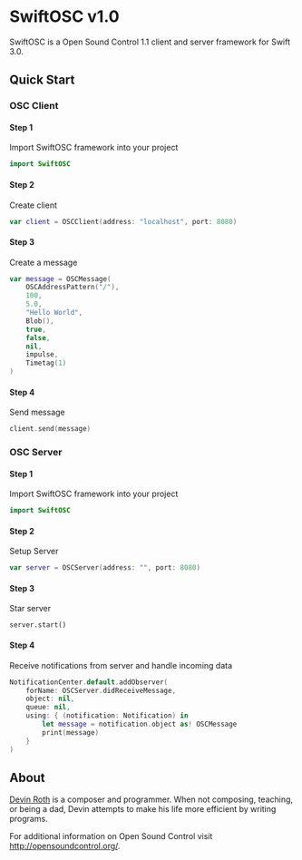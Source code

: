 # SwiftOSC v1.0
SwiftOSC is a Open Sound Control 1.1 client and server framework for Swift 3.0. 

## Quick Start

### OSC Client
#### Step 1
Import SwiftOSC framework into your project
```swift
import SwiftOSC
```
#### Step 2
Create client
```swift
var client = OSCClient(address: "localhost", port: 8080)
```
#### Step 3
Create a message
```swift
var message = OSCMessage(
    OSCAddressPattern("/"), 
    100, 
    5.0, 
    "Hello World", 
    Blob(), 
    true, 
    false, 
    nil, 
    impulse, 
    Timetag(1)
)
```
#### Step 4
Send message
```swift
client.send(message)
```
### OSC Server
#### Step 1
Import SwiftOSC framework into your project
```swift
import SwiftOSC
```
#### Step 2
Setup Server
```swift
var server = OSCServer(address: "", port: 8080)
```
#### Step 3
Star server
```
server.start()
```

#### Step 4
Receive notifications from server and handle incoming data
```swift
NotificationCenter.default.addObserver(
    forName: OSCServer.didReceiveMessage, 
    object: nil, 
    queue: nil, 
    using: { (notification: Notification) in
        let message = notification.object as! OSCMessage
        print(message)
    }
)
```
## About

[Devin Roth](http://devinrothmusic.com) is a composer and programmer. When not composing, teaching, or being a dad, Devin attempts to make his life more efficient by writing programs.

For additional information on Open Sound Control visit http://opensoundcontrol.org/.


